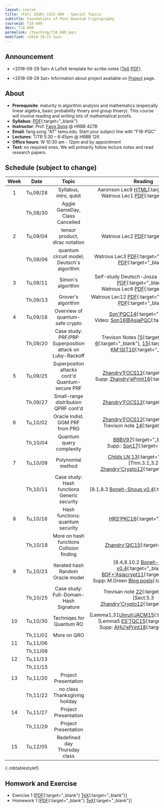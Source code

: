 ```yaml
---
layout: course
title: (Fall 2018) CSCE 689 - Special Topics 
subtitle: Foundations of Post-Quantum Cryptography
courseid: f18 689
desc: f18 689
permalink: /teaching/f18_689_pqc/
modified: <2018-10-21 Sun>
---
```


## Announcement
*  <2018-09-29 Sat> A LaTeX template for scribe notes
[[TeX]({{base}}/teaching/f18_689_pqc/f18_scribe.tex) [PDF]({{base}}/teaching/f18_689_pqc/f18_scribe.pdf)]. 

*  <2018-09-29 Sat> Information about project available on
[Project]({{base}}/teaching/f18_689_pqc/project/) page.

## About

*  **Prerequisite**: maturity in algorithm analysis and mathematics
   (espeically linear algebra, basic probability thoery and group
   thoery). This course will involve reading and writing lots of
   mathematical proofs. 
*  **Syllabus**:
   [PDF]({{base}}/teaching/f18_689_pqc/CSCE689_PQC_F18_syllabus.pdf){:target="_blank"} 
*  **Instructor**: Prof. [Fang Song]({{base}}/) @ HRBB 427B 
*  **Email**: fang.song "AT" tamu.edu. Start your subject line with "F18-PQC"
*  **Lectures**: T/TR 5:30 – 6:45pm @ HRBB 126
*  **Office hours**: W 10:30 am - 12pm and by appointment
*  **Text**: no required ones. We will primarily follow lecture notes
and read research papers. <!-- See the
**resource** [page]({{base}}/teaching/f18_689_pqc/resource/) for
useful materials. --> 


## Schedule (subject to change)

| Week | Date  | Topic | Reading |
|:-----:| :---------: |:----------:|:-----:|
|1| Tu,08/28  | Syllabus, intro, qubit |Aaronson Lec9 [HTML](http://www.scottaaronson.com/democritus/lec9.html){:target="_blank"} <br> Watrous Lec1 [PDF](https://cs.uwaterloo.ca/~watrous/CPSC519/LectureNotes/01.pdf){:target="_blank"} |
|| Th,08/30 | Aggie GameDay, Class Cancelled |
|2| Tu,09/04| tensor product, dirac notation | Watrous Lec2 [PDF](https://cs.uwaterloo.ca/~watrous/CPSC519/LectureNotes/02.pdf){:target="_blank"}|
|| Th,09/06| quantum circuit model, Deutsch's algorithm| Watrous Lec3 [PDF](https://cs.uwaterloo.ca/~watrous/CPSC519/LectureNotes/03.pdf){:target="_blank"}, Lec4 [PDF](https://cs.uwaterloo.ca/~watrous/CPSC519/LectureNotes/04.pdf){:target="_blank"} |
|3| Tu,09/11| Simon's algorithm | Self-study Deutsch-Josza (Watrous Lec5 [PDF](https://cs.uwaterloo.ca/~watrous/CPSC519/LectureNotes/05.pdf){:target="_blank"}) <br>  Watrous Lec6 [PDF](https://cs.uwaterloo.ca/~watrous/CPSC519/LectureNotes/06.pdf){:target="_blank"}|
|| Th,09/13 | Grover's algorithm | Watrous Lec12 [PDF](https://cs.uwaterloo.ca/~watrous/CPSC519/LectureNotes/12.pdf){:target="_blank"}, Lec13 [PDF](https://cs.uwaterloo.ca/~watrous/CPSC519/LectureNotes/13.pdf){:target="_blank"} |
| 4 |Tu,09/18 | Overview of quantum-safe crypto | [Son'PQC14](https://eprint.iacr.org/2014/709){:target="_blank"} <br> Video: [Son16@AsiaPQC](https://www.youtube.com/watch?v=n39-FOmNh5g){:target="_blank"}|
|| Th,09/20| Case study: PRF/PRP <br> Superposition attack on Luby-Rackoff | Trevison Notes [[5](https://people.eecs.berkeley.edu/~luca/cs276/lecture05.pdf){:target="_blank"}, [6](https://people.eecs.berkeley.edu/~luca/cs276/lecture06.pdf){:target="_blank"}, [15](https://people.eecs.berkeley.edu/~luca/cs276/lecture15.pdf){:target="_blank"}]<br> [KM'ISIT10](https://ieeexplore.ieee.org/stamp/stamp.jsp?arnumber=5513654){:target="_blank"} |
|5| Tu,09/25| Superpositon attacks cont'd <br> Quantum-secure PRF | [Zhandry'FOCS12](https://eprint.iacr.org/2012/182){:target="_blank"} <br> Supp: [Zhandry'ePrint16](https://eprint.iacr.org/2016/1076){:target="_blank"} | 
||Th,09/27| Small-range distribution <br> QPRF cont'd <br> | [Zhandry'FOCS12](https://eprint.iacr.org/2012/182){:target="_blank"} |
|6|Tu,10/02|Oracle Indist. <br> GGM PRF from PRG | [Zhandry'FOCS12](https://eprint.iacr.org/2012/182){:target="_blank"} <br> Trevison note [14](https://people.eecs.berkeley.edu/~luca/cs276/lecture14.pdf){:target="_blank"}|
||Th,10/04| Quantum query complexity | [BBBV97](https://arxiv.org/pdf/quant-ph/9701001.pdf){:target="_blank"} <br> Supp.: [Son17](https://arxiv.org/abs/1709.01236){:target="_blank"} |
|7| Tu,10/09| Polynomial method | [Childs LN 13](https://www.cs.umd.edu/~amchilds/teaching/w13/l14.pdf){:target="_blank"} <br> [Thm.3.1,3.2 [Zhandry'Crypto12](https://eprint.iacr.org/2012/076){:target="_blank"}]|
||Th,10/11|Case study: Hash functions <br> Generic security | [8.1,8.3 [Boneh-Shoup v0.4](https://crypto.stanford.edu/~dabo/cryptobook/){:target="_blank"}]|
|8| Tu,10/16| Hash functions: quantum security | [HRS'PKC16](https://eprint.iacr.org/2015/1256){:target="_blank"}|
||Th,10/18| More on hash functions <br> Collision finding | [Zhandry'QIC15](https://arxiv.org/abs/1312.1027){:target="_blank"} <br> |
|9|Tu,10/23| Iterated hash <br> Random Oracle model | [8.4,8.10.2 [Boneh-Shoup v0.4](https://crypto.stanford.edu/~dabo/cryptobook/){:target="_blank"}] <br> [BDF+'Asiacrypt11](https://eprint.iacr.org/2010/428){:target="_blank"} <br> Supp: M.Green [Blog posts](https://blog.cryptographyengineering.com/2011/09/29/what-is-random-oracle-model-and-why-3/){:target="_blank"} |
||Th,10/25| Case study: Full-Domain-Hash Signature| Trevisan note [22](https://people.eecs.berkeley.edu/~luca/cs276/lecture22.pdf){:target="_blank"} <br> [Sect.5.3 [Zhandry'Crypto12](https://eprint.iacr.org/2012/076){:target="_blank"}]|
|10|Tu,10/30|Techniqes for Quantum RO | [Lemma1,31[Unruh'JACM15](https://eprint.iacr.org/2013/606){:target="_blank"}] <br> [Lemma5 [ES'TQC15](https://eprint.iacr.org/2015/878){:target="_blank"}] <br> Supp: [AHU'ePrint18](https://eprint.iacr.org/2018/904){:target="_blank"} |
||Th,11/01|More on QRO ||
|11|Tu,11/06|||
||Th,11/08|||
|12|Tu,11/13|||
||Th,11/15|||
|13|Tu,11/20|Project Presentation||
||Th,11/22| no class <br> Thanksgiving holiday||
|14| Tu,11/27| Project Presentation||
||Th,11/29| Project Presentation ||
|15 | Tu,12/05| Redefined day <br> Thursday class||
{:.mbtablestylef}

## Homwork and Exercise 

* Exercise 1 [[PDF]({{base}}/teaching/f18_689_pqc/f18_pqc_ex1.pdf){:target="_blank"} [TeX]({{base}}/teaching/f18_689_pqc/f18_pqc_ex1.tex){:target="_blank"}]
* Homework 1 [[PDF]({{base}}/teaching/f18_689_pqc/f18_689_hw1.pdf){:target="_blank"} [TeX]({{base}}/teaching/f18_689_pqc/f18_689_hw1.tex){:target="_blank"}]


